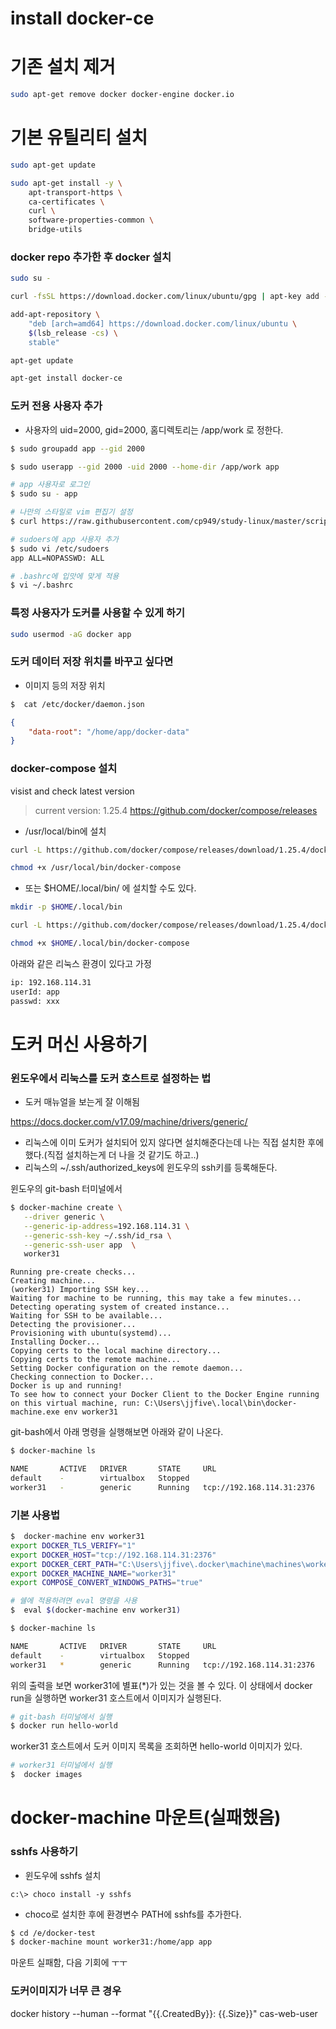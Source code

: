 # install docker-ce

# 기존 설치 제거

```bash
sudo apt-get remove docker docker-engine docker.io
```

# 기본 유틸리티 설치

```bash
sudo apt-get update

sudo apt-get install -y \
    apt-transport-https \
    ca-certificates \
    curl \
    software-properties-common \
    bridge-utils
```

### docker repo 추가한 후 docker 설치

```bash
sudo su -

curl -fsSL https://download.docker.com/linux/ubuntu/gpg | apt-key add -

add-apt-repository \
    "deb [arch=amd64] https://download.docker.com/linux/ubuntu \
    $(lsb_release -cs) \
    stable"

apt-get update

apt-get install docker-ce

```

### 도커 전용 사용자 추가

-   사용자의 uid=2000, gid=2000, 홈디렉토리는 /app/work 로 정한다.

```bash
$ sudo groupadd app --gid 2000

$ sudo userapp --gid 2000 -uid 2000 --home-dir /app/work app

# app 사용자로 로그인
$ sudo su - app

# 나만의 스타일로 vim 편집기 설정
$ curl https://raw.githubusercontent.com/cp949/study-linux/master/scripts/setup-vim.sh | bash

# sudoers에 app 사용자 추가
$ sudo vi /etc/sudoers
app ALL=NOPASSWD: ALL

# .bashrc에 입맛에 맞게 적용
$ vi ~/.bashrc
```

### 특정 사용자가 도커를 사용할 수 있게 하기

```bash
sudo usermod -aG docker app
```

### 도커 데이터 저장 위치를 바꾸고 싶다면

-   이미지 등의 저장 위치

```bash
$  cat /etc/docker/daemon.json
```

```json
{
    "data-root": "/home/app/docker-data"
}
```

### docker-compose 설치

visist and check latest version

> current version: 1.25.4
> https://github.com/docker/compose/releases

-   /usr/local/bin에 설치

```bash
curl -L https://github.com/docker/compose/releases/download/1.25.4/docker-compose-`uname -s`-`uname -m` -o /usr/local/bin/docker-compose

chmod +x /usr/local/bin/docker-compose
```

-   또는 \$HOME/.local/bin/ 에 설치할 수도 있다.

```bash
mkdir -p $HOME/.local/bin

curl -L https://github.com/docker/compose/releases/download/1.25.4/docker-compose-`uname -s`-`uname -m` -o $HOME/.local/bin/docker-compose

chmod +x $HOME/.local/bin/docker-compose
```

아래와 같은 리눅스 환경이 있다고 가정

```bash
ip: 192.168.114.31
userId: app
passwd: xxx
```

# 도커 머신 사용하기

### 윈도우에서 리눅스를 도커 호스트로 설정하는 법

-   도커 매뉴얼을 보는게 잘 이해됨

https://docs.docker.com/v17.09/machine/drivers/generic/

-   리눅스에 이미 도커가 설치되어 있지 않다면 설치해준다는데 나는 직접 설치한 후에 했다.(직접 설치하는게 더 나을 것 같기도 하고..)
-   리눅스의 ~/.ssh/authorized_keys에 윈도우의 ssh키를 등록해둔다.

윈도우의 git-bash 터미널에서

```bash
$ docker-machine create \
   --driver generic \
   --generic-ip-address=192.168.114.31 \
   --generic-ssh-key ~/.ssh/id_rsa \
   --generic-ssh-user app  \
   worker31
```

```
Running pre-create checks...
Creating machine...
(worker31) Importing SSH key...
Waiting for machine to be running, this may take a few minutes...
Detecting operating system of created instance...
Waiting for SSH to be available...
Detecting the provisioner...
Provisioning with ubuntu(systemd)...
Installing Docker...
Copying certs to the local machine directory...
Copying certs to the remote machine...
Setting Docker configuration on the remote daemon...
Checking connection to Docker...
Docker is up and running!
To see how to connect your Docker Client to the Docker Engine running on this virtual machine, run: C:\Users\jjfive\.local\bin\docker-machine.exe env worker31
```

git-bash에서 아래 명령을 실행해보면 아래와 같이 나온다.

```bash
$ docker-machine ls

NAME       ACTIVE   DRIVER       STATE     URL                         SWARM   DOCKER     ERRORS
default    -        virtualbox   Stopped                                       Unknown
worker31   -        generic      Running   tcp://192.168.114.31:2376           v19.03.6
```

### 기본 사용법

```bash
$  docker-machine env worker31
export DOCKER_TLS_VERIFY="1"
export DOCKER_HOST="tcp://192.168.114.31:2376"
export DOCKER_CERT_PATH="C:\Users\jjfive\.docker\machine\machines\worker31"
export DOCKER_MACHINE_NAME="worker31"
export COMPOSE_CONVERT_WINDOWS_PATHS="true"

# 쉘에 적용하려면 eval 명령을 사용
$  eval $(docker-machine env worker31)

$ docker-machine ls

NAME       ACTIVE   DRIVER       STATE     URL                         SWARM   DOCKER     ERRORS
default    -        virtualbox   Stopped                                       Unknown
worker31   *        generic      Running   tcp://192.168.114.31:2376           v19.03.6
```

위의 출력을 보면 worker31에 별표(\*)가 있는 것을 볼 수 있다.
이 상태에서 docker run을 실행하면 worker31 호스트에서 이미지가 실행된다.

```bash
# git-bash 터미널에서 실행
$ docker run hello-world
```

worker31 호스트에서 도커 이미지 목록을 조회하면 hello-world 이미지가 있다.

```bash
# worker31 터미널에서 실행
$  docker images
```

# docker-machine 마운트(실패했음)

### sshfs 사용하기

-   윈도우에 sshfs 설치

```
c:\> choco install -y sshfs
```

-   choco로 설치한 후에 환경변수 PATH에 sshfs를 추가한다.

```bash
$ cd /e/docker-test
$ docker-machine mount worker31:/home/app app
```

마운트 실패함, 다음 기회에 ㅜㅜ

### 도커이미지가 너무 큰 경우

docker history --human --format "{{.CreatedBy}}: {{.Size}}" cas-web-user
